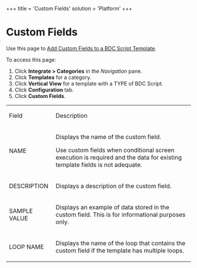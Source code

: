 +++
title = 'Custom Fields'
solution = 'Platform'
+++

# Custom Fields

<div class="use">

Use this page to [Add Custom Fields to a BDC Script
Template](../Use_Cases/Add_Custom_Fields_to_a_BDC_Script_Template.htm).

</div>

To access this page:

1.  Click <span style="font-weight: bold;">Integrate \>
    Categories</span> in the
    <span style="font-style: italic;">Navigation</span> pane.
2.  Click <span style="font-weight: bold;">Templates</span> for a
    category.
3.  Click <span style="font-weight: bold;">Vertical View</span> for a
    template with a TYPE of BDC Script.
4.  Click <span style="font-weight: bold;">Configuration</span> tab.
5.  Click <span style="font-weight: bold;">Custom Fields</span>.

<table>
<tbody>
<tr class="odd">
<td><p>Field</p></td>
<td><p>Description</p></td>
</tr>
<tr class="even">
<td><p>NAME</p></td>
<td><p>Displays the name of the custom field.</p>
<p>Use custom fields when conditional screen execution is required and the data for existing template fields is not adequate.</p></td>
</tr>
<tr class="odd">
<td><p>DESCRIPTION</p></td>
<td><p>Displays a description of the custom field.</p></td>
</tr>
<tr class="even">
<td><p>SAMPLE VALUE</p></td>
<td><p>Displays an example of data stored in the custom field. This is for informational purposes only.</p></td>
</tr>
<tr class="odd">
<td><p>LOOP NAME</p></td>
<td><p>Displays the name of the loop that contains the custom field if the template has multiple loops.</p></td>
</tr>
</tbody>
</table>
